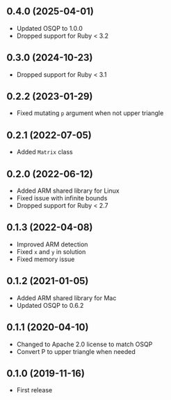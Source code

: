 ## 0.4.0 (2025-04-01)

- Updated OSQP to 1.0.0
- Dropped support for Ruby < 3.2

## 0.3.0 (2024-10-23)

- Dropped support for Ruby < 3.1

## 0.2.2 (2023-01-29)

- Fixed mutating `p` argument when not upper triangle

## 0.2.1 (2022-07-05)

- Added `Matrix` class

## 0.2.0 (2022-06-12)

- Added ARM shared library for Linux
- Fixed issue with infinite bounds
- Dropped support for Ruby < 2.7

## 0.1.3 (2022-04-08)

- Improved ARM detection
- Fixed `x` and `y` in solution
- Fixed memory issue

## 0.1.2 (2021-01-05)

- Added ARM shared library for Mac
- Updated OSQP to 0.6.2

## 0.1.1 (2020-04-10)

- Changed to Apache 2.0 license to match OSQP
- Convert P to upper triangle when needed

## 0.1.0 (2019-11-16)

- First release
